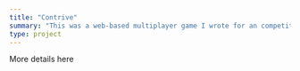 ```yaml
---
title: "Contrive"
summary: "This was a web-based multiplayer game I wrote for an competition at my university. The game was to be played over the internet. Everything was HTML/JS only (this was written with GWT)"
type: project
---
```


More details here

